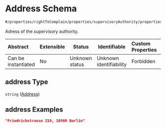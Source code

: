# Address Schema

```txt
#/properties/rightToComplain/properties/supervisoryAuthority/properties/address#/properties/rightToComplain/properties/supervisoryAuthority/properties/address
```

Adress of the supervisory authority.


| Abstract            | Extensible | Status         | Identifiable            | Custom Properties | Additional Properties | Access Restrictions | Defined In                                                           |
| :------------------ | ---------- | -------------- | ----------------------- | :---------------- | --------------------- | ------------------- | -------------------------------------------------------------------- |
| Can be instantiated | No         | Unknown status | Unknown identifiability | Forbidden         | Allowed               | none                | [tilt-schema.json\*](../out/tilt-schema.json "open original schema") |

## address Type

`string` ([Address](tilt-schema-properties-righttocomplain-properties-supervisoryauthority-properties-address.md))

## address Examples

```json
"Friedrichstrasse 219, 10969 Berlin"
```
